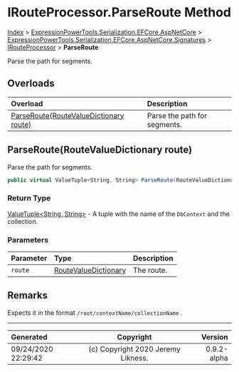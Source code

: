 ﻿# IRouteProcessor.ParseRoute Method

[Index](../index.md) > [ExpressionPowerTools.Serialization.EFCore.AspNetCore](ExpressionPowerTools.Serialization.EFCore.AspNetCore.a.md) > [ExpressionPowerTools.Serialization.EFCore.AspNetCore.Signatures](ExpressionPowerTools.Serialization.EFCore.AspNetCore.Signatures.n.md) > [IRouteProcessor](ExpressionPowerTools.Serialization.EFCore.AspNetCore.Signatures.IRouteProcessor.i.md) > **ParseRoute**

Parse the path for segments.

## Overloads

| Overload | Description |
| :-- | :-- |
| [ParseRoute(RouteValueDictionary route)](#parserouteroutevaluedictionary-route) | Parse the path for segments. |
## ParseRoute(RouteValueDictionary route)

Parse the path for segments.

```csharp
public virtual ValueTuple<String, String> ParseRoute(RouteValueDictionary route)
```

### Return Type

 [ValueTuple&lt;String, String>](https://docs.microsoft.com/dotnet/api/system.valuetuple-2)  - A tuple with the name of the `DbContext` and the collection.

### Parameters

| Parameter | Type | Description |
| :-- | :-- | :-- |
| `route` | [RouteValueDictionary](https://docs.microsoft.com/dotnet/api/microsoft.aspnetcore.routing.routevaluedictionary) | The route. |


## Remarks

Expects it in the format `/root/contextName/collectionName` .


---

| Generated | Copyright | Version |
| :-- | :-: | --: |
| 09/24/2020 22:29:42 | (c) Copyright 2020 Jeremy Likness. | 0.9.2-alpha |
